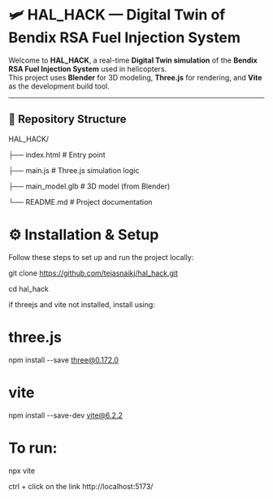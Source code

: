 # 🛩️ HAL_HACK — Digital Twin of Bendix RSA Fuel Injection System

Welcome to **HAL_HACK**, a real-time **Digital Twin simulation** of the **Bendix RSA Fuel Injection System** used in helicopters.  
This project uses **Blender** for 3D modeling, **Three.js** for rendering, and **Vite** as the development build tool.

---

## 📁 Repository Structure


HAL_HACK/

├── index.html          # Entry point

├── main.js             # Three.js simulation logic

├── main_model.glb      # 3D model (from Blender)

└── README.md           # Project documentation


# ⚙️ Installation & Setup
Follow these steps to set up and run the project locally:

git clone https://github.com/tejasnaikj/hal_hack.git

cd hal_hack

if threejs and vite not installed, install using:

# three.js

npm install --save three@0.172.0

# vite

npm install --save-dev vite@6.2.2

# To run:

npx vite

ctrl + click on the link http://localhost:5173/ 



